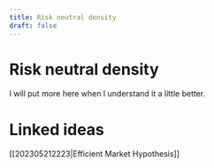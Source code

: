 ```yaml
---
title: Risk neutral density
draft: false
---
```

# Risk neutral density
I will put more here when I understand it a little better.

# Linked ideas
[[202305212223|Efficient Market Hypothesis]]
